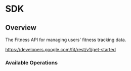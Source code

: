# SDK

## Overview

The Fitness API for managing users' fitness tracking data.

<https://developers.google.com/fit/rest/v1/get-started>
### Available Operations

